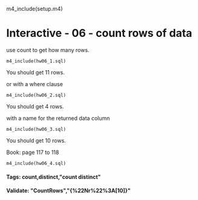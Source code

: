 m4_include(setup.m4)

# Interactive - 06 - count rows of data

use count to get how many rows.

```
m4_include(hw06_1.sql)
```

You should get 11 rows.

or with a where clause

```
m4_include(hw06_2.sql)
```

You should get 4 rows.

with a name for the returned data column

```
m4_include(hw06_3.sql)
```

You should get 10 rows.

Book: page 117 to 118

``` 
m4_include(hw06_4.sql)
```

#### Tags: count,distinct,"count distinct"

#### Validate: "CountRows","{%22Nr%22%3A[10]}"

